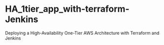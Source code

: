 # HA_1tier_app_with-terraform-Jenkins
Deploying a High-Availability One-Tier AWS Architecture with Terraform and Jenkins
